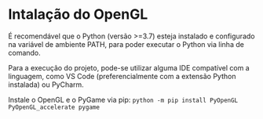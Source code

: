 # Intalação do OpenGL

É recomendável que o Python (versão >=3.7) esteja instalado e configurado na variável de ambiente PATH, para poder executar o Python via linha de comando.

Para a execução do projeto, pode-se utilizar alguma IDE compatível com a linguagem, como VS Code (preferencialmente com a extensão Python instalada) ou PyCharm.

Instale o OpenGL e o PyGame via pip:
```python -m pip install PyOpenGL PyOpenGL_accelerate pygame```
